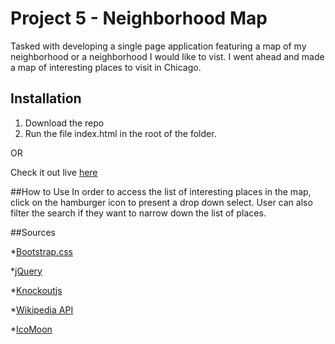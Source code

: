 # Project 5 - Neighborhood Map

Tasked with developing a single page application featuring a map of my neighborhood or a neighborhood I would like to vist. I went ahead and made a map of interesting places to visit in Chicago.

## Installation
1. Download the repo
2. Run the file index.html in the root of the folder.

OR

Check it out live [here](http://dashaman.github.io/UDACITY/ProjFive_Map/index.html)

##How to Use
In order to access the list of interesting places in the map, click on the hamburger icon to present a drop down select. User can also filter the search if they want to narrow down the list of places.

##Sources

*[Bootstrap.css](http://getbootstrap.com/)

*[jQuery](http://jquery.com)

*[Knockoutjs](http://knockoutjs.com/)

*[Wikipedia API](https://en.wikipedia.org/w/api.php)

*[IcoMoon](https://icomoon.io/)
